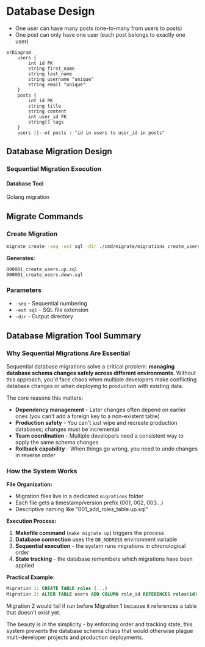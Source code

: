# Database Design

- One user can have many posts (one-to-many from users to posts)
- One post can only have one user (each post belongs to exactly one user)

```mermaid
erDiagram
    users {
        int id PK
        string first_name
        string last_name
        string username "unique"
        string email "unique"
    }
    posts {
        int id PK
        string title
        string content
        int user_id FK
        string[] tags
    }
    users ||--o{ posts : "id in users to user_id in posts"
```

## Database Migration Design

### Sequential Migration Execution

#### Database Tool

Golang migration

## Migrate Commands

### Create Migration

```bash
migrate create -seq -ext sql -dir ./cmd/migrate/migrations create_users
```

**Generates:**

```text
000001_create_users.up.sql
000001_create_users.down.sql
```

### Parameters

- `-seq` - Sequential numbering
- `-ext sql` - SQL file extension
- `-dir` - Output directory

## Database Migration Tool Summary

### Why Sequential Migrations Are Essential

Sequential database migrations solve a critical problem: **managing database
schema changes safely across different environments**. Without this approach,
you'd face chaos when multiple developers make conflicting database changes or
when deploying to production with existing data.

The core reasons this matters:

- **Dependency management** - Later changes often depend on earlier ones (you
  can't add a foreign key to a non-existent table)
- **Production safety** - You can't just wipe and recreate production
  databases; changes must be incremental
- **Team coordination** - Multiple developers need a consistent way to apply
  the same schema changes
- **Rollback capability** - When things go wrong, you need to undo changes in
  reverse order

### How the System Works

**File Organization:**

- Migration files live in a dedicated `migrations` folder
- Each file gets a timestamp/version prefix (001, 002, 003...)
- Descriptive naming like "001_add_roles_table.up.sql"

**Execution Process:**

1. **Makefile command** (`make migrate up`) triggers the process
2. **Database connection** uses the `DB_ADDRESS` environment variable
3. **Sequential execution** - the system runs migrations in chronological order
4. **State tracking** - the database remembers which migrations have been
   applied

**Practical Example:**

```sql
Migration 1: CREATE TABLE roles (...)
Migration 2: ALTER TABLE users ADD COLUMN role_id REFERENCES roles(id)
```

Migration 2 would fail if run before Migration 1 because it references a table
that doesn't exist yet.

The beauty is in the simplicity - by enforcing order and tracking state, this
system prevents the database schema chaos that would otherwise plague
multi-developer projects and production deployments.
